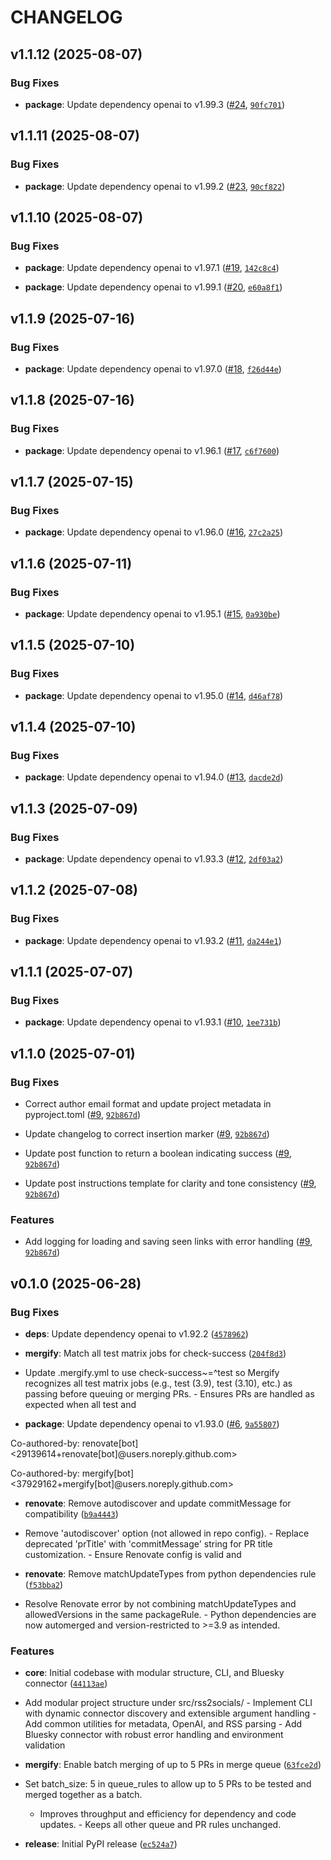 # CHANGELOG

<!-- version list -->

## v1.1.12 (2025-08-07)

### Bug Fixes

- **package**: Update dependency openai to v1.99.3
  ([#24](https://github.com/ugns/rss2socials/pull/24),
  [`90fc701`](https://github.com/ugns/rss2socials/commit/90fc701e0dc400ff7a3693787893031640c2e0b9))


## v1.1.11 (2025-08-07)

### Bug Fixes

- **package**: Update dependency openai to v1.99.2
  ([#23](https://github.com/ugns/rss2socials/pull/23),
  [`90cf822`](https://github.com/ugns/rss2socials/commit/90cf8228703625451a1d3572e0f7136855fe5bc6))


## v1.1.10 (2025-08-07)

### Bug Fixes

- **package**: Update dependency openai to v1.97.1
  ([#19](https://github.com/ugns/rss2socials/pull/19),
  [`142c8c4`](https://github.com/ugns/rss2socials/commit/142c8c4498ee612df615c531da1313a85760192f))

- **package**: Update dependency openai to v1.99.1
  ([#20](https://github.com/ugns/rss2socials/pull/20),
  [`e60a8f1`](https://github.com/ugns/rss2socials/commit/e60a8f1219b61a762153b2f1e12b2cdd59a6561a))


## v1.1.9 (2025-07-16)

### Bug Fixes

- **package**: Update dependency openai to v1.97.0
  ([#18](https://github.com/ugns/rss2socials/pull/18),
  [`f26d44e`](https://github.com/ugns/rss2socials/commit/f26d44e24b71c6b457f606a6427f5ecfb4adc886))


## v1.1.8 (2025-07-16)

### Bug Fixes

- **package**: Update dependency openai to v1.96.1
  ([#17](https://github.com/ugns/rss2socials/pull/17),
  [`c6f7600`](https://github.com/ugns/rss2socials/commit/c6f760029c4569fc106408b2f29fe2376e6b2d34))


## v1.1.7 (2025-07-15)

### Bug Fixes

- **package**: Update dependency openai to v1.96.0
  ([#16](https://github.com/ugns/rss2socials/pull/16),
  [`27c2a25`](https://github.com/ugns/rss2socials/commit/27c2a2539fdd9273967a96629aedbc1e365700dd))


## v1.1.6 (2025-07-11)

### Bug Fixes

- **package**: Update dependency openai to v1.95.1
  ([#15](https://github.com/ugns/rss2socials/pull/15),
  [`0a930be`](https://github.com/ugns/rss2socials/commit/0a930be3486862c5b3c8356b39a553d2f200cd5e))


## v1.1.5 (2025-07-10)

### Bug Fixes

- **package**: Update dependency openai to v1.95.0
  ([#14](https://github.com/ugns/rss2socials/pull/14),
  [`d46af78`](https://github.com/ugns/rss2socials/commit/d46af783efca147ff913f5d13ef943ed5ea18360))


## v1.1.4 (2025-07-10)

### Bug Fixes

- **package**: Update dependency openai to v1.94.0
  ([#13](https://github.com/ugns/rss2socials/pull/13),
  [`dacde2d`](https://github.com/ugns/rss2socials/commit/dacde2df53d0c75747b03d0dbb6062a673bc7e9f))


## v1.1.3 (2025-07-09)

### Bug Fixes

- **package**: Update dependency openai to v1.93.3
  ([#12](https://github.com/ugns/rss2socials/pull/12),
  [`2df03a2`](https://github.com/ugns/rss2socials/commit/2df03a2d134b3c4c7732e4911d26e4f6decd8515))


## v1.1.2 (2025-07-08)

### Bug Fixes

- **package**: Update dependency openai to v1.93.2
  ([#11](https://github.com/ugns/rss2socials/pull/11),
  [`da244e1`](https://github.com/ugns/rss2socials/commit/da244e1c051b09d71acb649aa4f7513af55bd1ad))


## v1.1.1 (2025-07-07)

### Bug Fixes

- **package**: Update dependency openai to v1.93.1
  ([#10](https://github.com/ugns/rss2socials/pull/10),
  [`1ee731b`](https://github.com/ugns/rss2socials/commit/1ee731b4393c49b528786e7282486f5debe153cb))


## v1.1.0 (2025-07-01)

### Bug Fixes

- Correct author email format and update project metadata in pyproject.toml
  ([#9](https://github.com/ugns/rss2socials/pull/9),
  [`92b867d`](https://github.com/ugns/rss2socials/commit/92b867dadabc27cc8e5694f20076164dae7e5779))

- Update changelog to correct insertion marker ([#9](https://github.com/ugns/rss2socials/pull/9),
  [`92b867d`](https://github.com/ugns/rss2socials/commit/92b867dadabc27cc8e5694f20076164dae7e5779))

- Update post function to return a boolean indicating success
  ([#9](https://github.com/ugns/rss2socials/pull/9),
  [`92b867d`](https://github.com/ugns/rss2socials/commit/92b867dadabc27cc8e5694f20076164dae7e5779))

- Update post instructions template for clarity and tone consistency
  ([#9](https://github.com/ugns/rss2socials/pull/9),
  [`92b867d`](https://github.com/ugns/rss2socials/commit/92b867dadabc27cc8e5694f20076164dae7e5779))

### Features

- Add logging for loading and saving seen links with error handling
  ([#9](https://github.com/ugns/rss2socials/pull/9),
  [`92b867d`](https://github.com/ugns/rss2socials/commit/92b867dadabc27cc8e5694f20076164dae7e5779))


## v0.1.0 (2025-06-28)

### Bug Fixes

- **deps**: Update dependency openai to v1.92.2
  ([`4578962`](https://github.com/ugns/rss2socials/commit/4578962db060eb7e9b5343fb06efbd7fbe02cf35))

- **mergify**: Match all test matrix jobs for check-success
  ([`204f8d3`](https://github.com/ugns/rss2socials/commit/204f8d34d5b1cbe27ee63833f91f26e2a06b1e80))

- Update .mergify.yml to use check-success~=^test so Mergify recognizes all test matrix jobs (e.g.,
  test (3.9), test (3.10), etc.) as passing before queuing or merging PRs. - Ensures PRs are handled
  as expected when all test and

- **package**: Update dependency openai to v1.93.0
  ([#6](https://github.com/ugns/rss2socials/pull/6),
  [`9a55807`](https://github.com/ugns/rss2socials/commit/9a55807dfa0944399f1101d026cecc05faa037e3))

Co-authored-by: renovate[bot] <29139614+renovate[bot]@users.noreply.github.com>

Co-authored-by: mergify[bot] <37929162+mergify[bot]@users.noreply.github.com>

- **renovate**: Remove autodiscover and update commitMessage for compatibility
  ([`b9a4443`](https://github.com/ugns/rss2socials/commit/b9a44431cc2e89da110fc4c9d9ff5a79d16949cf))

- Remove 'autodiscover' option (not allowed in repo config). - Replace deprecated 'prTitle' with
  'commitMessage' string for PR title customization. - Ensure Renovate config is valid and

- **renovate**: Remove matchUpdateTypes from python dependencies rule
  ([`f53bba2`](https://github.com/ugns/rss2socials/commit/f53bba2668134244287404cba3a373b34ee57d7c))

- Resolve Renovate error by not combining matchUpdateTypes and allowedVersions in the same
  packageRule. - Python dependencies are now automerged and version-restricted to >=3.9 as intended.

### Features

- **core**: Initial codebase with modular structure, CLI, and Bluesky connector
  ([`44113ae`](https://github.com/ugns/rss2socials/commit/44113ae330691916dd9257e3a05398f435df1684))

- Add modular project structure under src/rss2socials/ - Implement CLI with dynamic connector
  discovery and extensible argument handling - Add common utilities for metadata, OpenAI, and RSS
  parsing - Add Bluesky connector with robust error handling and environment validation

- **mergify**: Enable batch merging of up to 5 PRs in merge queue
  ([`63fce2d`](https://github.com/ugns/rss2socials/commit/63fce2db73fcc28ede15557010812dcb866f58ff))

- Set batch_size: 5 in queue_rules to allow up to 5 PRs to be tested and merged together as a batch.
  - Improves throughput and efficiency for dependency and code updates. - Keeps all other queue and
  PR rules unchanged.

- **release**: Initial PyPI release
  ([`ec524a7`](https://github.com/ugns/rss2socials/commit/ec524a78310a048b06e13af24607220cd5b8570d))
